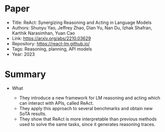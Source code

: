 # Paper

- Title: ReAct: Synergizing Reasoning and Acting in Language Models
- Authors: Shunyu Yao, Jeffrey Zhao, Dian Yu, Nan Du, Izhak Shafran, Karthik Narasimhan, Yuan Cao
- Link: https://arxiv.org/abs/2210.03629
- Repository: https://react-lm.github.io/
- Tags: Reasoning, planning, API models
- Year: 2023

# Summary

- What
  
  - They introduce a new framework for LM reasoning and acting which can interact with APIs, called ReAct.
  - They apply this approach to several benchmarks and obtain new SoTA results.
  - They show that ReAct is more interpretable than previous methods used to solve the same tasks, since it generates reasoning traces.